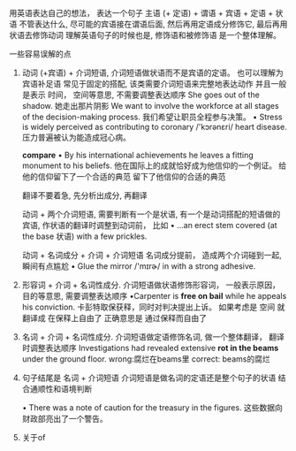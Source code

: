 用英语表达自己的想法， 表达一个句子
    主语 (+ 定语) + 谓语 + 宾语 + 定语 + 状语
    不管表达什么, 尽可能的宾语接在谓语后面, 然后再用定语成分修饰它, 最后再用状语去修饰动词
    理解英语句子的时候也是,  修饰语和被修饰语 是一个整体理解。

一些容易误解的点

1. 动词 (+宾语) + 介词短语, 介词短语做状语而不是宾语的定语。 也可以理解为宾语补足语
    常见于固定的搭配, 该类需要介词短语来完整地表达动作
    并且一般是表示 时间， 空间等意思, 不需要调整表达顺序
    She goes out of the shadow. 她走出那片阴影
    We want to involve the workforce at all stages of the decision-making process. 我们希望让职员全程参与决策。
    •  Stress is widely perceived as contributing to coronary /'kɔrənɛri/ heart disease. 压力普遍被认为能造成冠心病。

    **compare**
    • By his international achievements he leaves a fitting monument to his beliefs.
    他在国际上的成就恰好成为他信仰的一个例证。
    给他的信仰留下了一个合适的典范
    留下了他信仰的合适的典范

    翻译不要着急, 先分析出成分, 再翻译

    动词 + 两个介词短语, 需要判断有一个是状语, 有一个是动词搭配的短语做的宾语,
    作状语的翻译时调整到动词前， 比如
    • ...an erect stem covered (at the base 状语) with a few prickles.

    动词 + 名词成分 + 介词 + 介词短语
    名词成分提前， 造成两个介词碰到一起, 瞬间有点尴尬
    • Glue the mirror /'mɪrɚ/ in with a strong adhesive.

2. 形容词 + 介词 + 名词性成分. 介词短语做状语修饰形容词， 一般表示原因， 目的等意思, 需要调整表达顺序
    •Carpenter is **free on bail** while he appeals his conviction. 卡彭特取保获释，同时对判决提出上诉。
    如果考虑是 空间 就翻译成  在保释上自由了
    正确意思是 通过保释而自由了

3. 名词 + 介词 + 名词性成分. 介词短语做定语修饰名词, 做一个整体翻译， 翻译时调整表达顺序
Investigations had revealed extensive **rot in the beams** under the ground floor.
    wrong:腐烂在beams里
    correct: beams的腐烂

3. 句子结尾是 名词 + 介词短语
    介词短语是做名词的定语还是整个句子的状语
    结合通顺性和语境判断

    • There was a note of caution for the treasury in the figures.
    这些数据向财政部亮出了一个警告。

5. 关于of
